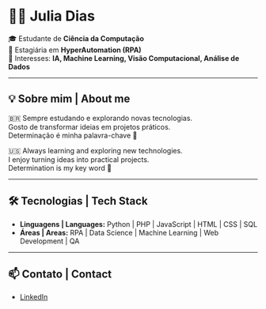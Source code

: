 # 👩‍💻 Julia Dias  

🎓 Estudante de **Ciência da Computação**  
💼 Estagiária em **HyperAutomation (RPA)**  
🔎 Interesses: **IA, Machine Learning, Visão Computacional, Análise de Dados**  

---

## 💡 Sobre mim | About me  
🇧🇷 Sempre estudando e explorando novas tecnologias.  
Gosto de transformar ideias em projetos práticos.  
Determinação é minha palavra-chave 🚀  

🇺🇸 Always learning and exploring new technologies.  
I enjoy turning ideas into practical projects.  
Determination is my key word 🚀  

---

## 🛠️ Tecnologias | Tech Stack  
- **Linguagens | Languages:** Python | PHP | JavaScript | HTML | CSS | SQL  
- **Áreas | Areas:** RPA | Data Science | Machine Learning | Web Development | QA  

---

## 📫 Contato | Contact  
- [LinkedIn]([https://www.linkedin.com/in/seu-perfil](https://www.linkedin.com/in/julia-de-oliveira-dias-3ab597254/))  
